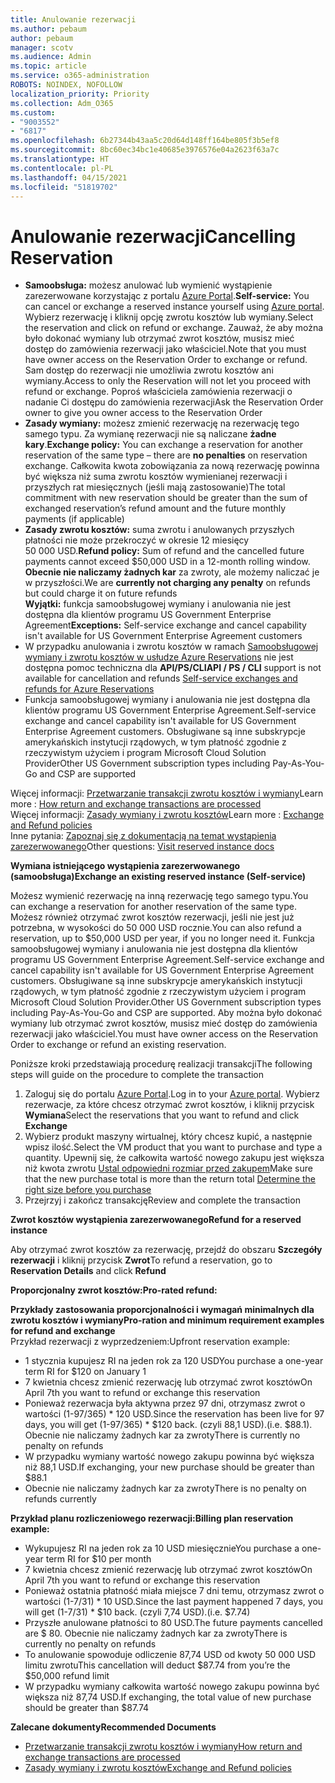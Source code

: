 ```yaml
---
title: Anulowanie rezerwacji
ms.author: pebaum
author: pebaum
manager: scotv
ms.audience: Admin
ms.topic: article
ms.service: o365-administration
ROBOTS: NOINDEX, NOFOLLOW
localization_priority: Priority
ms.collection: Adm_O365
ms.custom:
- "9003552"
- "6817"
ms.openlocfilehash: 6b27344b43aa5c20d64d148ff164be805f3b5ef8
ms.sourcegitcommit: 8bc60ec34bc1e40685e3976576e04a2623f63a7c
ms.translationtype: HT
ms.contentlocale: pl-PL
ms.lasthandoff: 04/15/2021
ms.locfileid: "51819702"
---
```

# <a name="cancelling-reservation"></a><span data-ttu-id="47e18-102">Anulowanie rezerwacji</span><span class="sxs-lookup"><span data-stu-id="47e18-102">Cancelling Reservation</span></span>

- <span data-ttu-id="47e18-103">**Samoobsługa:** możesz anulować lub wymienić wystąpienie zarezerwowane korzystając z portalu [Azure Portal](https://portal.azure.com/#blade/Microsoft_Azure_Reservations/ReservationsBrowseBlade).</span><span class="sxs-lookup"><span data-stu-id="47e18-103">**Self-service:** You can cancel or exchange a reserved instance yourself using [Azure portal](https://portal.azure.com/#blade/Microsoft_Azure_Reservations/ReservationsBrowseBlade).</span></span> <span data-ttu-id="47e18-104">Wybierz rezerwację i kliknij opcję zwrotu kosztów lub wymiany.</span><span class="sxs-lookup"><span data-stu-id="47e18-104">Select the reservation and click on refund or exchange.</span></span> <span data-ttu-id="47e18-105">Zauważ, że aby można było dokonać wymiany lub otrzymać zwrot kosztów, musisz mieć dostęp do zamówienia rezerwacji jako właściciel.</span><span class="sxs-lookup"><span data-stu-id="47e18-105">Note that you must have owner access on the Reservation Order to exchange or refund.</span></span> <span data-ttu-id="47e18-106">Sam dostęp do rezerwacji nie umożliwia zwrotu kosztów ani wymiany.</span><span class="sxs-lookup"><span data-stu-id="47e18-106">Access to only the Reservation will not let you proceed with refund or exchange.</span></span> <span data-ttu-id="47e18-107">Poproś właściciela zamówienia rezerwacji o nadanie Ci dostępu do zamówienia rezerwacji</span><span class="sxs-lookup"><span data-stu-id="47e18-107">Ask the Reservation Order owner to give you owner access to the Reservation Order</span></span>
- <span data-ttu-id="47e18-108">**Zasady wymiany:** możesz zmienić rezerwację na rezerwację tego samego typu. Za wymianę rezerwacji nie są naliczane **żadne kary**.</span><span class="sxs-lookup"><span data-stu-id="47e18-108">**Exchange policy:** You can exchange a reservation for another reservation of the same type – there are **no penalties** on reservation exchange.</span></span> <span data-ttu-id="47e18-109">Całkowita kwota zobowiązania za nową rezerwację powinna być większa niż suma zwrotu kosztów wymienianej rezerwacji i przyszłych rat miesięcznych (jeśli mają zastosowanie)</span><span class="sxs-lookup"><span data-stu-id="47e18-109">The total commitment with new reservation should be greater than the sum of exchanged reservation’s refund amount and the future monthly payments (if applicable)</span></span>
- <span data-ttu-id="47e18-110">**Zasady zwrotu kosztów:** suma zwrotu i anulowanych przyszłych płatności nie może przekroczyć w okresie 12 miesięcy 50 000 USD.</span><span class="sxs-lookup"><span data-stu-id="47e18-110">**Refund policy:** Sum of refund and the cancelled future payments cannot exceed $50,000 USD in a 12-month rolling window.</span></span> <span data-ttu-id="47e18-111">**Obecnie nie naliczamy żadnych kar** za zwroty, ale możemy naliczać je w przyszłości.</span><span class="sxs-lookup"><span data-stu-id="47e18-111">We are **currently not charging any penalty** on refunds but could charge it on future refunds</span></span>  
    <span data-ttu-id="47e18-112">**Wyjątki:** funkcja samoobsługowej wymiany i anulowania nie jest dostępna dla klientów programu US Government Enterprise Agreement</span><span class="sxs-lookup"><span data-stu-id="47e18-112">**Exceptions:** Self-service exchange and cancel capability isn't available for US Government Enterprise Agreement customers</span></span>
- <span data-ttu-id="47e18-113">W przypadku anulowania i zwrotu kosztów w ramach [Samoobsługowej wymiany i zwrotu kosztów w usłudze Azure Reservations](https://docs.microsoft.com/azure/cost-management-billing/reservations/exchange-and-refund-azure-reservations?WT.mc_id=Portal-Microsoft_Azure_Support) nie jest dostępna pomoc techniczna dla **API/PS/CLI**</span><span class="sxs-lookup"><span data-stu-id="47e18-113">**API / PS / CLI** support is not available for cancellation and refunds [Self-service exchanges and refunds for Azure Reservations](https://docs.microsoft.com/azure/cost-management-billing/reservations/exchange-and-refund-azure-reservations?WT.mc_id=Portal-Microsoft_Azure_Support)</span></span>
- <span data-ttu-id="47e18-114">Funkcja samoobsługowej wymiany i anulowania nie jest dostępna dla klientów programu US Government Enterprise Agreement.</span><span class="sxs-lookup"><span data-stu-id="47e18-114">Self-service exchange and cancel capability isn't available for US Government Enterprise Agreement customers.</span></span> <span data-ttu-id="47e18-115">Obsługiwane są inne subskrypcje amerykańskich instytucji rządowych, w tym płatność zgodnie z rzeczywistym użyciem i program Microsoft Cloud Solution Provider</span><span class="sxs-lookup"><span data-stu-id="47e18-115">Other US Government subscription types including Pay-As-You-Go and CSP are supported</span></span>

<span data-ttu-id="47e18-116">Więcej informacji: [Przetwarzanie transakcji zwrotu kosztów i wymiany](https://docs.microsoft.com/azure/billing/billing-azure-reservations-self-service-exchange-and-refund?WT.mc_id=Portal-Microsoft_Azure_Support#how-return-and-exchange-transactions-are-processed)</span><span class="sxs-lookup"><span data-stu-id="47e18-116">Learn more : [How return and exchange transactions are processed](https://docs.microsoft.com/azure/billing/billing-azure-reservations-self-service-exchange-and-refund?WT.mc_id=Portal-Microsoft_Azure_Support#how-return-and-exchange-transactions-are-processed)</span></span>  
<span data-ttu-id="47e18-117">Więcej informacji: [Zasady wymiany i zwrotu kosztów](https://docs.microsoft.com/azure/billing/billing-azure-reservations-self-service-exchange-and-refund?WT.mc_id=Portal-Microsoft_Azure_Support#exchange-policies)</span><span class="sxs-lookup"><span data-stu-id="47e18-117">Learn more : [Exchange and Refund policies](https://docs.microsoft.com/azure/billing/billing-azure-reservations-self-service-exchange-and-refund?WT.mc_id=Portal-Microsoft_Azure_Support#exchange-policies)</span></span>  
<span data-ttu-id="47e18-118">Inne pytania: [Zapoznaj się z dokumentacją na temat wystąpienia zarezerwowanego](https://docs.microsoft.com/azure/billing/billing-save-compute-costs-reservations?WT.mc_id=Portal-Microsoft_Azure_Support)</span><span class="sxs-lookup"><span data-stu-id="47e18-118">Other questions: [Visit reserved instance docs](https://docs.microsoft.com/azure/billing/billing-save-compute-costs-reservations?WT.mc_id=Portal-Microsoft_Azure_Support)</span></span>

<span data-ttu-id="47e18-119">**Wymiana istniejącego wystąpienia zarezerwowanego (samoobsługa)**</span><span class="sxs-lookup"><span data-stu-id="47e18-119">**Exchange an existing reserved instance (Self-service)**</span></span>

<span data-ttu-id="47e18-120">Możesz wymienić rezerwację na inną rezerwację tego samego typu.</span><span class="sxs-lookup"><span data-stu-id="47e18-120">You can exchange a reservation for another reservation of the same type.</span></span> <span data-ttu-id="47e18-121">Możesz również otrzymać zwrot kosztów rezerwacji, jeśli nie jest już potrzebna, w wysokości do 50 000 USD rocznie.</span><span class="sxs-lookup"><span data-stu-id="47e18-121">You can also refund a reservation, up to $50,000 USD per year, if you no longer need it.</span></span> <span data-ttu-id="47e18-122">Funkcja samoobsługowej wymiany i anulowania nie jest dostępna dla klientów programu US Government Enterprise Agreement.</span><span class="sxs-lookup"><span data-stu-id="47e18-122">Self-service exchange and cancel capability isn't available for US Government Enterprise Agreement customers.</span></span> <span data-ttu-id="47e18-123">Obsługiwane są inne subskrypcje amerykańskich instytucji rządowych, w tym płatność zgodnie z rzeczywistym użyciem i program Microsoft Cloud Solution Provider.</span><span class="sxs-lookup"><span data-stu-id="47e18-123">Other US Government subscription types including Pay-As-You-Go and CSP are supported.</span></span> <span data-ttu-id="47e18-124">Aby można było dokonać wymiany lub otrzymać zwrot kosztów, musisz mieć dostęp do zamówienia rezerwacji jako właściciel.</span><span class="sxs-lookup"><span data-stu-id="47e18-124">You must have owner access on the Reservation Order to exchange or refund an existing reservation.</span></span>

<span data-ttu-id="47e18-125">Poniższe kroki przedstawiają procedurę realizacji transakcji</span><span class="sxs-lookup"><span data-stu-id="47e18-125">The following steps will guide on the procedure to complete the transaction</span></span>

1. <span data-ttu-id="47e18-126">Zaloguj się do portalu [Azure Portal](https://portal.azure.com/#blade/Microsoft_Azure_Reservations/ReservationsBrowseBlade).</span><span class="sxs-lookup"><span data-stu-id="47e18-126">Log in to your [Azure portal](https://portal.azure.com/#blade/Microsoft_Azure_Reservations/ReservationsBrowseBlade).</span></span> <span data-ttu-id="47e18-127">Wybierz rezerwacje, za które chcesz otrzymać zwrot kosztów, i kliknij przycisk **Wymiana**</span><span class="sxs-lookup"><span data-stu-id="47e18-127">Select the reservations that you want to refund and click **Exchange**</span></span>
2. <span data-ttu-id="47e18-128">Wybierz produkt maszyny wirtualnej, który chcesz kupić, a następnie wpisz ilość.</span><span class="sxs-lookup"><span data-stu-id="47e18-128">Select the VM product that you want to purchase and type a quantity.</span></span> <span data-ttu-id="47e18-129">Upewnij się, że całkowita wartość nowego zakupu jest większa niż kwota zwrotu [Ustal odpowiedni rozmiar przed zakupem](https://docs.microsoft.com/azure/virtual-machines/windows/prepay-reserved-vm-instances?WT.mc_id=Portal-Microsoft_Azure_Support#determine-the-right-vm-size-before-you-buy)</span><span class="sxs-lookup"><span data-stu-id="47e18-129">Make sure that the new purchase total is more than the return total [Determine the right size before you purchase](https://docs.microsoft.com/azure/virtual-machines/windows/prepay-reserved-vm-instances?WT.mc_id=Portal-Microsoft_Azure_Support#determine-the-right-vm-size-before-you-buy)</span></span>
3. <span data-ttu-id="47e18-130">Przejrzyj i zakończ transakcję</span><span class="sxs-lookup"><span data-stu-id="47e18-130">Review and complete the transaction</span></span>

<span data-ttu-id="47e18-131">**Zwrot kosztów wystąpienia zarezerwowanego**</span><span class="sxs-lookup"><span data-stu-id="47e18-131">**Refund for a reserved instance**</span></span>

<span data-ttu-id="47e18-132">Aby otrzymać zwrot kosztów za rezerwację, przejdź do obszaru **Szczegóły rezerwacji** i kliknij przycisk **Zwrot**</span><span class="sxs-lookup"><span data-stu-id="47e18-132">To refund a reservation, go to **Reservation Details** and click **Refund**</span></span>

<span data-ttu-id="47e18-133">**Proporcjonalny zwrot kosztów:**</span><span class="sxs-lookup"><span data-stu-id="47e18-133">**Pro-rated refund:**</span></span>

<span data-ttu-id="47e18-134">**Przykłady zastosowania proporcjonalności i wymagań minimalnych dla zwrotu kosztów i wymiany**</span><span class="sxs-lookup"><span data-stu-id="47e18-134">**Pro-ration and minimum requirement examples for refund and exchange**</span></span>  
<span data-ttu-id="47e18-135">Przykład rezerwacji z wyprzedzeniem:</span><span class="sxs-lookup"><span data-stu-id="47e18-135">Upfront reservation example:</span></span>

- <span data-ttu-id="47e18-136">1 stycznia kupujesz RI na jeden rok za 120 USD</span><span class="sxs-lookup"><span data-stu-id="47e18-136">You purchase a one-year term RI for $120 on January 1</span></span>
- <span data-ttu-id="47e18-137">7 kwietnia chcesz zmienić rezerwację lub otrzymać zwrot kosztów</span><span class="sxs-lookup"><span data-stu-id="47e18-137">On April 7th you want to refund or exchange this reservation</span></span>
- <span data-ttu-id="47e18-138">Ponieważ rezerwacja była aktywna przez 97 dni, otrzymasz zwrot o wartości (1-97/365) \* 120 USD.</span><span class="sxs-lookup"><span data-stu-id="47e18-138">Since the reservation has been live for 97 days, you will get (1-97/365) \* $120 back.</span></span> <span data-ttu-id="47e18-139">(czyli 88,1 USD).</span><span class="sxs-lookup"><span data-stu-id="47e18-139">(i.e. $88.1).</span></span> <span data-ttu-id="47e18-140">Obecnie nie naliczamy żadnych kar za zwroty</span><span class="sxs-lookup"><span data-stu-id="47e18-140">There is currently no penalty on refunds</span></span>
- <span data-ttu-id="47e18-141">W przypadku wymiany wartość nowego zakupu powinna być większa niż 88,1 USD.</span><span class="sxs-lookup"><span data-stu-id="47e18-141">If exchanging, your new purchase should be greater than $88.1</span></span>
- <span data-ttu-id="47e18-142">Obecnie nie naliczamy żadnych kar za zwroty</span><span class="sxs-lookup"><span data-stu-id="47e18-142">There is no penalty on refunds currently</span></span>

<span data-ttu-id="47e18-143">**Przykład planu rozliczeniowego rezerwacji:**</span><span class="sxs-lookup"><span data-stu-id="47e18-143">**Billing plan reservation example:**</span></span>

- <span data-ttu-id="47e18-144">Wykupujesz RI na jeden rok za 10 USD miesięcznie</span><span class="sxs-lookup"><span data-stu-id="47e18-144">You purchase a one-year term RI for $10 per month</span></span>
- <span data-ttu-id="47e18-145">7 kwietnia chcesz zmienić rezerwację lub otrzymać zwrot kosztów</span><span class="sxs-lookup"><span data-stu-id="47e18-145">On April 7th you want to refund or exchange this reservation</span></span>
- <span data-ttu-id="47e18-146">Ponieważ ostatnia płatność miała miejsce 7 dni temu, otrzymasz zwrot o wartości (1-7/31) \* 10 USD.</span><span class="sxs-lookup"><span data-stu-id="47e18-146">Since the last payment happened 7 days, you will get (1-7/31) \* $10 back.</span></span> <span data-ttu-id="47e18-147">(czyli 7,74 USD).</span><span class="sxs-lookup"><span data-stu-id="47e18-147">(i.e. $7.74)</span></span>
- <span data-ttu-id="47e18-148">Przyszłe anulowane płatności to 80 USD.</span><span class="sxs-lookup"><span data-stu-id="47e18-148">The future payments cancelled are $ 80.</span></span> <span data-ttu-id="47e18-149">Obecnie nie naliczamy żadnych kar za zwroty</span><span class="sxs-lookup"><span data-stu-id="47e18-149">There is currently no penalty on refunds</span></span>
- <span data-ttu-id="47e18-150">To anulowanie spowoduje odliczenie 87,74 USD od kwoty 50 000 USD limitu zwrotu</span><span class="sxs-lookup"><span data-stu-id="47e18-150">This cancellation will deduct $87.74 from you’re the $50,000 refund limit</span></span>
- <span data-ttu-id="47e18-151">W przypadku wymiany całkowita wartość nowego zakupu powinna być większa niż 87,74 USD.</span><span class="sxs-lookup"><span data-stu-id="47e18-151">If exchanging, the total value of new purchase should be greater than $87.74</span></span>

<span data-ttu-id="47e18-152">**Zalecane dokumenty**</span><span class="sxs-lookup"><span data-stu-id="47e18-152">**Recommended Documents**</span></span>

- [<span data-ttu-id="47e18-153">Przetwarzanie transakcji zwrotu kosztów i wymiany</span><span class="sxs-lookup"><span data-stu-id="47e18-153">How return and exchange transactions are processed</span></span>](https://docs.microsoft.com/azure/billing/billing-azure-reservations-self-service-exchange-and-refund?WT.mc_id=Portal-Microsoft_Azure_Support#how-return-and-exchange-transactions-are-processed)
- [<span data-ttu-id="47e18-154">Zasady wymiany i zwrotu kosztów</span><span class="sxs-lookup"><span data-stu-id="47e18-154">Exchange and Refund policies</span></span>](https://docs.microsoft.com/azure/billing/billing-azure-reservations-self-service-exchange-and-refund?WT.mc_id=Portal-Microsoft_Azure_Support#exchange-policies)
